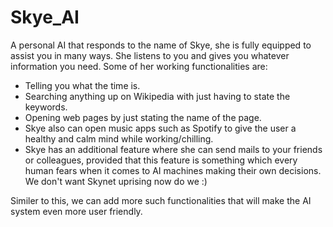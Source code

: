 # Skye_AI

A personal AI that responds to the name of Skye, she is fully equipped to assist you in many ways. She listens to you and gives you whatever information you need.
Some of her working functionalities are: 
* Telling you what the time is.
* Searching anything up on Wikipedia with just having to state the keywords.
* Opening web pages by just stating the name of the page.
* Skye also can open music apps such as Spotify to give the user a healthy and calm mind while working/chilling.
* Skye has an additional feature where she can send mails to your friends or colleagues, provided that this feature is something which every human fears when it comes to AI machines making their own decisions. We don't want Skynet uprising now do we :)

Similer to this, we can add more such functionalities that will make the AI system even more user friendly.


